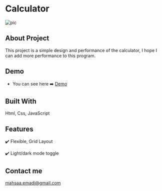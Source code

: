 # Calculator

![pic](https://user-images.githubusercontent.com/100931501/173242519-3fcdaac2-ce63-4401-9c3a-88d39e8eadf7.png)

## About Project

This project is a simple design and performance of the calculator,
I hope I can add more performance to this program.

## Demo

+ You can see here :arrow_right: [Demo](https://mahsadp.github.io/Calculator/) 



## Built With

Html, Css, JavaScript

## Features

:heavy_check_mark: Flexible, Grid Layout

:heavy_check_mark: Light/dark mode toggle


## Contact me
[mahsaa.emadi@gmail.com](mahsaa.emadi@gmail.com)
